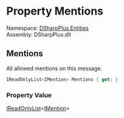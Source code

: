 # Property Mentions

Namespace: [DSharpPlus.Entities](DSharpPlus.Entities.md)  
Assembly: DSharpPlus.dll

## <a id="DSharpPlus_Entities_IDiscordMessageBuilder_Mentions"></a>Mentions

All allowed mentions on this message.

```csharp
IReadOnlyList<IMention> Mentions { get; }
```

### Property Value

[IReadOnlyList](https://learn.microsoft.com/dotnet/api/system.collections.generic.ireadonlylist\-1)<[IMention](DSharpPlus.Entities.IMention.md)\>

